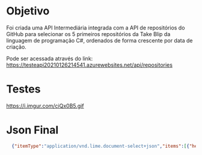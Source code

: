 # Objetivo

Foi criada uma API Intermediária integrada com a API de repositórios do GitHub para selecionar os 5 primeiros repositórios da Take Blip da linguagem de programação C#, ordenados de forma crescente por data de criação.

Pode ser acessada através do link: https://testeapi20210126214541.azurewebsites.net/api/repositories

# Testes

https://i.imgur.com/ciQx0B5.gif

# Json Final

```json
  {"itemType":"application/vnd.lime.document-select+json","items":[{"header":{"type":"application/vnd.lime.media-link+json","value":{"title":"takenet/library.data","text":"Provides a simple abstraction for implementing the repository and unit of work patterns for data-enabled applications","type":"image/jpeg","uri":"https://avatars.githubusercontent.com/u/4369522?v=4"}}},{"header":{"type":"application/vnd.lime.media-link+json","value":{"title":"takenet/library.logging","text":"Provides a simple logging interface for applications and some basic implementations of this interface","type":"image/jpeg","uri":"https://avatars.githubusercontent.com/u/4369522?v=4"}}},{"header":{"type":"application/vnd.lime.media-link+json","value":{"title":"takenet/libphonenumber-csharp","text":"Forking original c# port","type":"image/jpeg","uri":"https://avatars.githubusercontent.com/u/4369522?v=4"}}},{"header":{"type":"application/vnd.lime.media-link+json","value":{"title":"takenet/Takenet.Radar","text":"Radar de tecnologias takenet","type":"image/jpeg","uri":"https://avatars.githubusercontent.com/u/4369522?v=4"}}},{"header":{"type":"application/vnd.lime.media-link+json","value":{"title":"takenet/Takenet.ScoreSystem","text":"Takenet score system","type":"image/jpeg","uri":"https://avatars.githubusercontent.com/u/4369522?v=4"}}}]}```
